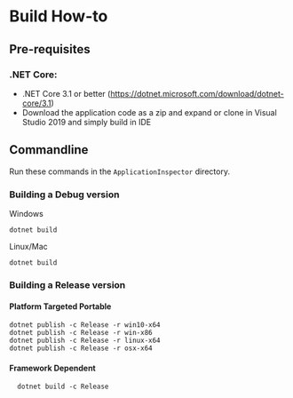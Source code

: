 # Build How-to

## Pre-requisites

### .NET Core:
- .NET Core 3.1 or better (https://dotnet.microsoft.com/download/dotnet-core/3.1)
- Download the application code as a zip and expand or clone in Visual Studio 2019 and simply build in IDE

## Commandline 

Run these commands in the ```ApplicationInspector``` directory.

### Building a Debug version

Windows
```
dotnet build
```

Linux/Mac
```
dotnet build
```

### Building a Release version

#### Platform Targeted Portable
```
dotnet publish -c Release -r win10-x64
dotnet publish -c Release -r win-x86
dotnet publish -c Release -r linux-x64
dotnet publish -c Release -r osx-x64
```

#### Framework Dependent
```
  dotnet build -c Release
```

 
